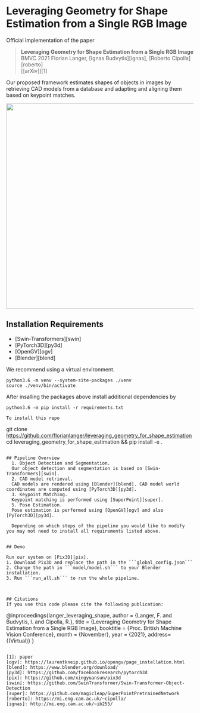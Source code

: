 # Leveraging Geometry for Shape Estimation from a Single RGB Image

Official implementation of the paper

> **Leveraging Geometry for Shape Estimation from a Single RGB Image** \
> BMVC 2021
> Florian Langer, [Ignas Budvytis][ignas], [Roberto Cipolla][roberto] \
> [[arXiv]][1]

Our proposed framework estimates shapes of objects in images by retrieving CAD models from a database and adapting and aligning them based on keypoint matches.

<div align="center">
  <img src="https://github.com/florianlanger/leveraging_geometry_for_shape_estimation/blob/main/assets/teaser.gif" width="550px" />
</div>


## Installation Requirements
- [Swin-Transformers][swin]
- [PyTorch3D][py3d]
- [OpenGV][ogv]
- [Blender][blend]

We recommend using a virtual environment.
```
python3.6 -m venv --system-site-packages ./venv
source ./venv/bin/activate
```

After insalling the packages above install additional dependencies by
```
python3.6 -m pip install -r requirements.txt

To install this repo
```
git clone https://github.com/florianlanger/leveraging_geometry_for_shape_estimation
cd leveraging_geometry_for_shape_estimation && pip install -e .
```

## Pipeline Overview
  1. Object Detection and Segmentation.
  Our object detection and segmentation is based on [Swin-Transformers][swin].
  2. CAD model retrieval.
  CAD models are rendered using [Blender][blend]. CAD model world coordinates are computed using [PyTorch3D][py3d].
  3. Keypoint Matching.
  Keypoint matching is performed using [SuperPoint][super].
  5. Pose Estimation.
  Pose estimation is performed using [OpenGV][ogv] and also [PyTorch3D][py3d].
  
  Depending on which steps of the pipeline you would like to modify you may not need to install all requirements listed above.


## Demo

Run our system on [Pix3D][pix].
1. Download Pix3D and replace the path in the ```global_config.json```
2. Change the path in ```model/model.sh``` to your Blender installation.
3. Run ```run_all.sh``` to run the whole pipeline.



## Citations
If you use this code please cite the following publication:
```
@inproceedings{langer_leveraging_shape,
               author = {Langer, F. and Budvytis, I. and Cipolla, R.},
               title = {Leveraging Geometry for Shape Estimation from a Single RGB Image},
               booktitle = {Proc. British Machine Vision Conference},
               month = {November},
               year = {2021},
               address={(Virtual)}
}
```

[1]: paper
[ogv]: https://laurentkneip.github.io/opengv/page_installation.html
[blend]: https://www.blender.org/download/
[py3d]: https://github.com/facebookresearch/pytorch3d
[pix]: https://github.com/xingyuansun/pix3d
[swin]: https://github.com/SwinTransformer/Swin-Transformer-Object-Detection
[super]: https://github.com/magicleap/SuperPointPretrainedNetwork
[roberto]: https://mi.eng.cam.ac.uk/~cipolla/
[ignas]: http://mi.eng.cam.ac.uk/~ib255/
